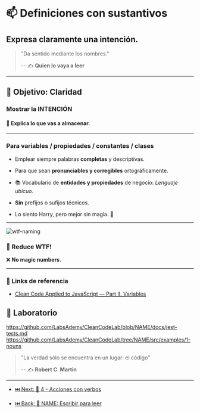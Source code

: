 # 📫 Definiciones con sustantivos

## Expresa claramente una intención.

> "Da sentido mediante los nombres."
>
> -- ✍️ **Quien lo vaya a leer**

---

## 🌄 Objetivo: Claridad

### Mostrar la INTENCIÓN

#### 🏬 Explica lo que vas a almacenar.

---

### Para variables / propiedades / constantes / clases

- Emplear siempre palabras **completas** y descriptivas.

- Para que sean **pronunciables y corregibles** ortográficamente.

- 📚 Vocabulario de **entidades y propiedades** de negocio: _Lenguaje ubicuo_.

- **Sin** prefijos o sufijos técnicos.

- Lo siento Harry, pero mejor sin magia. 🧙

---

![wtf-naming](https://github.com/labsademy/cleancodelab/raw/NAME/assets/naming.png)

### 🔮 Reduce WTF!

❌ **No magic numbers**.

---

### 🔗 Links de referencia

- [Clean Code Applied to JavaScript — Part II. Variables](https://dev.to/carlillo/clean-code-applied-to-javascript-part-ii-variables-pc)

## 📝 Laboratorio

https://github.com/LabsAdemy/CleanCodeLab/blob/NAME/docs/jest-tests.md
https://github.com/LabsAdemy/CleanCodeLab/tree/NAME/src/examples/1-nouns

> "La verdad sólo se encuentra en un lugar: el código"
>
> -- ✍️ **Robert C. Martin**

---

- [⏭️ Next: 💪 4 - Acciones con verbos](./4-acciones_con_verbos.md)

- [⏮️ Back: 📘 NAME: Escribir para leer](https://github.com/LabsAdemy/CleanCodeLab/tree/NAME)
